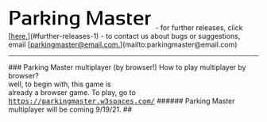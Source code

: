 <img src="image.png">
- for further releases, click [<ins>here.</ins>](#further-releases-1)
- to contact us about bugs or suggestions, email [<ins>parkingmaster@email.com.</ins>](mailto:parkingmaster@email.com)<hr>
### Parking Master multiplayer (by browser!)
How to play multiplayer by browser?<br>
well, to begin with, this game is<br>
already a browser game. To play,
go to <kbd><a href="https://parkingmaster.w3spaces.com/">https://parkingmaster.w3spaces.com/</a></kbd>
###### Parking Master multiplayer will be coming 9/19/21.
## 
